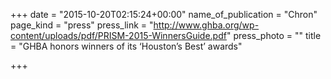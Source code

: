 +++
date = "2015-10-20T02:15:24+00:00"
name_of_publication = "Chron"
page_kind = "press"
press_link = "http://www.ghba.org/wp-content/uploads/pdf/PRISM-2015-WinnersGuide.pdf"
press_photo = ""
title = "GHBA honors winners of its ‘Houston’s Best’ awards"

+++
